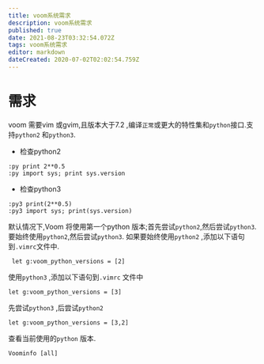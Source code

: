 ```yaml
---
title: voom系统需求
description: voom系统需求
published: true
date: 2021-08-23T03:32:54.072Z
tags: voom系统需求
editor: markdown
dateCreated: 2020-07-02T02:02:54.759Z
---
```


# 需求
voom 需要vim 或gvim,且版本大于7.2 ,编译`正常`或更大的特性集和`python`接口.支持`python2` 和`python3`.

- 检查python2
```vim
:py print 2**0.5 
:py import sys; print sys.version
```
- 检查python3
```vim
:py3 print(2**0.5)
:py3 import sys; print(sys.version)
```
默认情况下,Voom 将使用第一个python 版本;首先尝试`python2`,然后尝试`python3`.要始终使用`python2`,然后尝试`python3`.
如果要始终使用`python2` ,添加以下语句到`.vimrc`文件中.
```vim
 let g:voom_python_versions = [2]	
```
使用`python3` ,添加以下语句到`.vimrc` 文件中
```vim
let g:voom_python_versions = [3]
```
先尝试`python3` ,后尝试`python2`
```vim
let g:voom_python_versions = [3,2]   
```
查看当前使用的`python` 版本.
```vim
Voominfo [all]
```

                                              
                                              